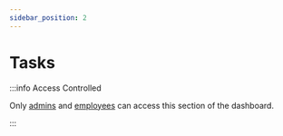 ```yaml
---
sidebar_position: 2
---
```


# Tasks

:::info Access Controlled

Only [admins](../../types.md#admin) and [employees](../../types.md#employees) can access this section of the dashboard.

:::